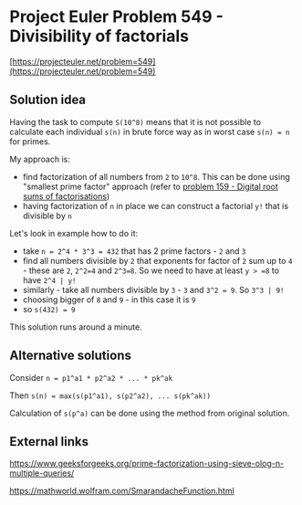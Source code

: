 # Project Euler Problem 549 - Divisibility of factorials

[https://projecteuler.net/problem=549](https://projecteuler.net/problem=549)

## Solution idea

Having the task to compute `S(10^8)` means that it is not possible to calculate each individual `s(n)` in brute force way as in worst case `s(n) = n` for primes.

My approach is:
- find factorization of all numbers from `2` to `10^8`. This can be done using "smallest prime factor" approach (refer to [problem 159 - Digital root sums of factorisations](../../problems_151_200/problem_159))
- having factorization of `n` in place we can construct a factorial `y!` that is divisible by `n`

Let's look in example how to do it:
- take `n = 2^4 * 3^3 = 432` that has 2 prime factors - `2` and `3`
- find all numbers divisible by `2` that exponents for factor of `2` sum up to `4` - these are `2`, `2^2=4` and `2^3=8`. So we need to have at least `y > =8` to have `2^4 | y!`
- similarly - take all numbers divisible by `3` - `3` and `3^2 = 9`. So `3^3 | 9!`
- choosing bigger of `8` and `9` - in this case it is `9`
- so `s(432) = 9`

This solution runs around a minute.

## Alternative solutions

Consider `n = p1^a1 * p2^a2 * ... * pk^ak`

Then `s(n) = max(s(p1^a1), s(p2^a2), ... s(pk^ak))`

Calculation of `s(p^a)` can be done using the method from original solution.

## External links

https://www.geeksforgeeks.org/prime-factorization-using-sieve-olog-n-multiple-queries/

https://mathworld.wolfram.com/SmarandacheFunction.html